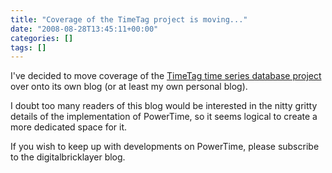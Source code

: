 ```yaml
---
title: "Coverage of the TimeTag project is moving..."
date: "2008-08-28T13:45:11+00:00"
categories: []
tags: []
---
```


I've decided to move coverage of the <a title="Continuous delivery every single day" href="http://github.com/openxtra/TimeTag">TimeTag time series database project</a> over onto its own blog (or at least my own personal blog).

I doubt too many readers of this blog would be interested in the nitty gritty details of the implementation of PowerTime, so it seems logical to create a more dedicated space for it.

If you wish to keep up with developments on PowerTime, please subscribe to the digitalbricklayer blog.
